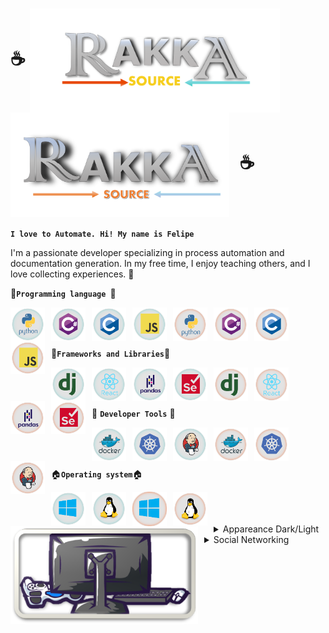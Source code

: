 
# :coffee: <img align="center" width="400px" style="padding-right:10px" alt="RakkaSource" src="/static/Icons/darkMode/logo.png/#gh-dark-mode-only" /> <img align="center" width="350px" style="padding-right:10px" alt="RakkaSource" src="/static/Icons/lightMode/logo.png/#gh-light-mode-only" /> :coffee: 

**`I love to Automate. Hi! My name is Felipe`**

 I'm a passionate developer specializing in process automation and documentation generation. In my free time, I enjoy teaching others, and I love collecting experiences. 🚀

 :construction:**`Programming language `**:construction:
 

<a href="https://www.python.org/#gh-dark-mode-only"><img align="left" width="55px" style="padding-right:10px" alt="Python" src="/static/Icons/darkMode/python-original-wordmark.svg#gh-dark-mode-only" /></a>
<a href="https://learn.microsoft.com/es-es/dotnet/csharp/#gh-dark-mode-only"><img align="left" width="55px" style="padding-right:10px" alt="C#" src="/static/Icons/darkMode/csharp-original.svg#gh-dark-mode-only" /></a>
<a href="https://learn.microsoft.com/es-es/cpp/c-language/?view=msvc-170#gh-dark-mode-only"><img align="left" width="55px" style="padding-right:10px" alt="C" src="/static/Icons/darkMode/c-original.svg#gh-dark-mode-only" /></a>
<a href="https://developer.mozilla.org/es/docs/Web/JavaScript#gh-dark-mode-only"><img align="left" width="55px" style="padding-right:10px" alt="JS" src="/static/Icons/darkMode/javascript-original.svg#gh-dark-mode-only" /> </a>

<a href="https://www.python.org/#gh-light-mode-only"><img align="left" width="55px" style="padding-right:10px" alt="Python" src="/static/Icons/lightMode/python-original-wordmark.svg#gh-light-mode-only" /></a>
<a href="https://learn.microsoft.com/es-es/dotnet/csharp/#gh-light-mode-only"><img align="left" width="55px" style="padding-right:10px" alt="C#" src="/static/Icons/lightMode/csharp-original.svg#gh-light-mode-only" /></a>
<a href="https://learn.microsoft.com/es-es/cpp/c-language/?view=msvc-170#gh-light-mode-only"><img align="left" width="55px" style="padding-right:10px" alt="C" src="/static/Icons/lightMode/c-original.svg#gh-light-mode-only" /></a>
<a href="https://developer.mozilla.org/es/docs/Web/JavaScript#gh-light-mode-only"><img align="left" width="55px" style="padding-right:10px" alt="JS" src="/static/Icons/lightMode/javascript-original.svg#gh-light-mode-only" /> </a>
<br />
<br />
<br />

:pill:**`Frameworks and Libraries`**:pill:

<a href="https://www.djangoproject.com/#gh-dark-mode-only"><img align="left" width="55px" style="padding-right:10px" alt="Django" src="/static/Icons/darkMode/django-plain.svg#gh-dark-mode-only" /></a>
<a href="https://react.dev/#gh-dark-mode-only"><img align="left" width="55px" style="padding-right:10px" alt="React" src="/static/Icons/darkMode/react-original-wordmark.svg#gh-dark-mode-only" /></a>
<a href="https://pandas.pydata.org/#gh-dark-mode-only"><img align="left" width="55px" style="padding-right:10px" alt="Pandas PY" src="/static/Icons/darkMode/pandas-original-wordmark.svg#gh-dark-mode-only" /></a>
<a href="https://selenium-python.readthedocs.io/#gh-dark-mode-only"><img align="left" width="55px" style="padding-right:10px" alt="Selenium" src="/static/Icons/darkMode/selenium-original.svg#gh-dark-mode-only" /></a>

<a href="https://www.djangoproject.com/#gh-light-mode-only"><img align="left" width="55px" style="padding-right:10px" alt="Django" src="/static/Icons/lightMode/django-plain.svg#gh-light-mode-only" /></a>
<a href="https://react.dev/#gh-light-mode-only"><img align="left" width="55px" style="padding-right:10px" alt="React" src="/static/Icons/lightMode/react-original-wordmark.svg#gh-light-mode-only" /></a>
<a href="https://pandas.pydata.org/#gh-light-mode-only"><img align="left" width="55px" style="padding-right:10px" alt="Pandas PY" src="/static/Icons/lightMode/pandas-original-wordmark.svg#gh-light-mode-only" /></a>
<a href="https://selenium-python.readthedocs.io/#gh-light-mode-only"><img align="left" width="55px" style="padding-right:10px" alt="Selenium" src="/static/Icons/lightMode/selenium-original.svg#gh-light-mode-only" /></a>


<br />
<br />
<br />

🧰 **`Developer Tools`** 🧰

<a href="https://www.docker.com/#gh-dark-mode-only"><img align="left" width="55px" style="padding-right:10px" alt="Docker" src="/static/Icons/darkMode/docker-original-wordmark.svg#gh-dark-mode-only" /></a>
<a href="https://kubernetes.io/#gh-dark-mode-only"><img align="left" width="55px" style="padding-right:10px" alt="Kubernet" src="/static/Icons/darkMode/kubernetes-plain.svg#gh-dark-mode-only" /></a>
<a href="https://www.jenkins.io/#gh-dark-mode-only"><img align="left" width="55px" style="padding-right:10px" alt="Jenkins" src="/static/Icons/darkMode/jenkins-original.svg#gh-dark-mode-only" /></a>


<a href="https://www.docker.com/#gh-light-mode-only"><img align="left" width="55px" style="padding-right:10px" alt="Docker" src="/static/Icons/lightMode/docker-original-wordmark.svg#gh-light-mode-only" /></a>
<a href="https://kubernetes.io/#gh-light-mode-only"><img align="left" width="55px" style="padding-right:10px" alt="Kubernet" src="/static/Icons/lightMode/kubernetes-plain.svg#gh-light-mode-only" /></a>
<a href="https://www.jenkins.io/#gh-light-mode-only"><img align="left" width="55px" style="padding-right:10px" alt="Jenkins" src="/static/Icons/lightMode/jenkins-original.svg#gh-light-mode-only" /></a>

<br />
<br />
<br />

:house:**`Operating system`**:house:

<a href="https://learn.microsoft.com/es-es/#gh-dark-mode-only"><img align="left" width="55px" style="padding-right:10px" alt="Windows" src="/static/Icons/darkMode/windows-original.svg#gh-dark-mode-only" /></a>
<a href="https://www.redhat.com/en/services/training-and-certification#gh-dark-mode-only"><img align="left" width="55px" style="padding-right:10px" alt="Linux" src="/static/Icons/darkMode/linux-original.svg#gh-dark-mode-only" /></a>

<a href="https://learn.microsoft.com/es-es/#gh-light-mode-only"><img align="left" width="55px" style="padding-right:10px" alt="Windows" src="/static/Icons/lightMode/windows-original.svg#gh-light-mode-only" /></a>
<a href="https://www.redhat.com/en/services/training-and-certification#gh-light-mode-only"><img align="left" width="55px" style="padding-right:10px" alt="Linux" src="/static/Icons/lightMode/linux-original.svg#gh-light-mode-only" /></a>

<br />
<br />
<br />

<img align="left" width="300px" style="padding-right:10px" alt="LinkedIn" src="/static/Icons/BaseIcons/LogoRakkautta.png" />
<details>
  <summary>Appareance Dark/Light</summary>
  <a href="https://github.com/settings/appearance#gh-dark-mode-only"><img align="left" width="500px" style="padding-right:10px" alt="Windows" src="/static/Icons/darkMode/lightMode.jpg#gh-dark-mode-only" /></a>
  <a href="https://github.com/settings/appearance#gh-light-mode-only"><img align="left" width="500px" style="padding-right:10px" alt="Windows" src="/static/Icons/lightMode/darkMode.jpg#gh-light-mode-only" /></a>
  <img align="left" width="300px" style="padding-right:10px" alt="LinkedIn" src="/static/Icons/BaseIcons/LogoRakkautta.png" />

</details>
<details>
  <summary>Social Networking</summary>
  <a href="https://www.linkedin.com/in/felipe-andres-gutierrez-benitez-3b82681a3/"><img align="left" width="40px" style="padding-right:10px" alt="LinkedIn" src="/static/Icons/transparent.svg" /></a>
  <a href="https://www.tiktok.com/@rakkasource#gh-dark-mode-only"><img align="left" width="40px" style="padding-right:10px" alt="Windows" src="/static/Icons/darkMode/tiktok.svg#gh-dark-mode-only" /></a>
  <a href="https://www.tiktok.com/@rakkasource#gh-light-mode-only"><img align="left" width="40px" style="padding-right:10px" alt="Windows" src="/static/Icons/lightMode/tiktok.svg#gh-light-mode-only" /></a>
  <img align="left" width="300px" style="padding-right:10px" alt="LinkedIn" src="/static/Icons/transparent.svg" />

</details>
